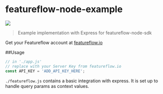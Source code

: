 # featureflow-node-example

[![][dependency-img]][dependency-url]

> Example implementation with Express for featureflow-node-sdk

Get your Featureflow account at [featureflow.io](http://www.featureflow.io)

##Usage
 
```js
// in './app.js'
// replace with your Server Key from featureflow.io
const API_KEY = 'ADD_API_KEY_HERE';
```

`./featureflow.js` contains a basic integration with express. It is set up to handle query params as context values.

[dependency-url]: https://www.featureflow.io
[dependency-img]: https://www.featureflow.io/wp-content/uploads/2016/12/featureflow-web.png